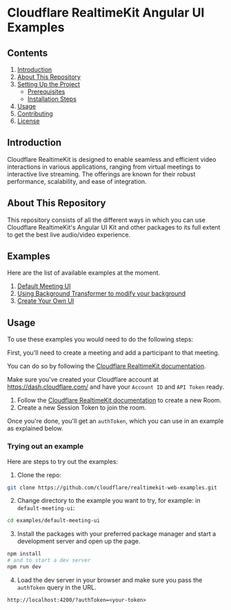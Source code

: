 # Cloudflare RealtimeKit Angular UI Examples

## Contents
1. [Introduction](#introduction)
2. [About This Repository](#about-this-repository)
3. [Setting Up the Project](#setting-up-the-project)
   - [Prerequisites](#prerequisites)
   - [Installation Steps](#installation-steps)
4. [Usage](#usage)
5. [Contributing](#contributing)
6. [License](#license)

## Introduction

Cloudflare RealtimeKit is designed to enable seamless and efficient video interactions in various applications, ranging from virtual meetings to interactive live streaming. The offerings are known for their robust performance, scalability, and ease of integration.

## About This Repository
This repository consists of all the different ways in which you can use Cloudflare RealtimeKit's
Angular UI Kit and other packages to its full extent to get the best live
audio/video experience.

## Examples

Here are the list of available examples at the moment.

1. [Default Meeting UI](./examples/default-meeting-ui/)
2. [Using Background Transformer to modify your background](./examples/with-background-transformer/)
3. [Create Your Own UI](./examples/create-your-own-ui/)

## Usage

To use these examples you would need to do the following steps:

First, you'll need to create a meeting and add a participant to that meeting.

You can do so by following the [Cloudflare RealtimeKit documentation](https://developers.cloudflare.com/realtime/realtimekit/).

Make sure you've created your Cloudflare account at https://dash.cloudflare.com/ and have your `Account ID` and `API Token` ready.

1. Follow the [Cloudflare RealtimeKit documentation](https://developers.cloudflare.com/realtime/realtimekit/) to create a new Room.
2. Create a new Session Token to join the room.

Once you're done, you'll get an `authToken`, which you can use in an example as
explained below.

### Trying out an example

Here are steps to try out the examples:

1. Clone the repo:

```sh
git clone https://github.com/cloudflare/realtimekit-web-examples.git
```

2. Change directory to the example you want to try, for example: in
   `default-meeting-ui`:

```sh
cd examples/default-meeting-ui
```

3. Install the packages with your preferred package manager and start a
   development server and open up the page.

```sh
npm install
# and to start a dev server
npm run dev
```

4. Load the dev server in your browser and make sure you pass the `authToken`
   query in the URL.

```
http://localhost:4200/?authToken=<your-token>
```
